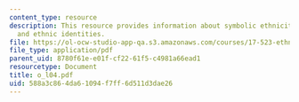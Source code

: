 ```yaml
---
content_type: resource
description: This resource provides information about symbolic ethnicity, racial triangulation,
  and ethnic identities.
file: https://ol-ocw-studio-app-qa.s3.amazonaws.com/courses/17-523-ethnicity-and-race-in-world-politics-fall-2005/588a3c864da61094f7ff6d511d3dae26_o_l04.pdf
file_type: application/pdf
parent_uid: 8780f61e-e01f-cf22-61f5-c4981a66ead1
resourcetype: Document
title: o_l04.pdf
uid: 588a3c86-4da6-1094-f7ff-6d511d3dae26
---
```

